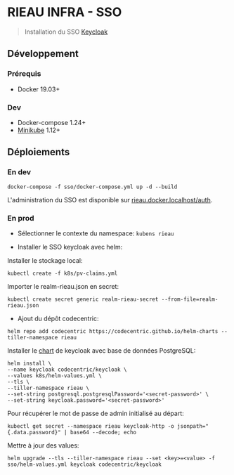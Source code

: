 # RIEAU INFRA - SSO

> Installation du SSO [Keycloak](https://www.keycloak.org/)

## Développement

### Prérequis

* Docker 19.03+

### Dev

* Docker-compose 1.24+
* [Minikube](https://kubernetes.io/docs/setup/learning-environment/minikube/) 1.12+

## Déploiements

### En dev

```shell
docker-compose -f sso/docker-compose.yml up -d --build
```

L'administration du SSO est disponible sur [rieau.docker.localhost/auth](https://rieau.docker.localhost/auth).

### En prod

* Sélectionner le contexte du namespace: `kubens rieau`

* Installer le SSO keycloak avec helm:

Installer le stockage local:

```shell
kubectl create -f k8s/pv-claims.yml
```

Importer le realm-rieau.json en secret:

```shell
kubectl create secret generic realm-rieau-secret --from-file=realm-rieau.json
```

* Ajout du dépôt codecentric:

```shell
helm repo add codecentric https://codecentric.github.io/helm-charts --tiller-namespace rieau
```

Installer le [chart](https://github.com/codecentric/helm-charts/tree/master/charts/keycloak) de keycloak avec base de données PostgreSQL:

```shell
helm install \
--name keycloak codecentric/keycloak \
--values k8s/helm-values.yml \
--tls \
--tiller-namespace rieau \
--set-string postgresql.postgresqlPassword='<secret-password>' \
--set-string keycloak.password='<secret-password>'
```

Pour récupérer le mot de passe de admin initialisé au départ:

```shell
kubectl get secret --namespace rieau keycloak-http -o jsonpath="{.data.password}" | base64 --decode; echo
```

Mettre à jour des values:

```shell
helm upgrade --tls --tiller-namespace rieau --set <key>=<value> -f sso/helm-values.yml keycloak codecentric/keycloak
```
